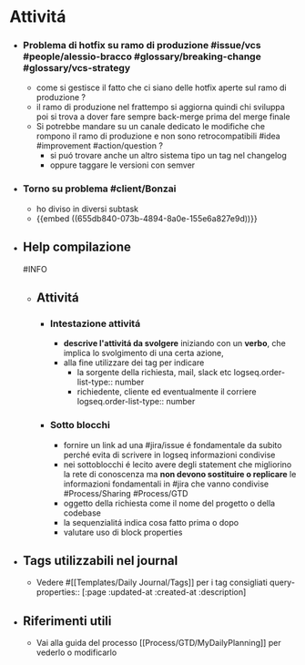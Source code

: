# Attivitá
- ### Problema di hotfix su ramo di produzione #issue/vcs #people/alessio-bracco #glossary/breaking-change #glossary/vcs-strategy
	- come si gestisce il fatto che ci siano delle hotfix aperte sul ramo di produzione ?
	- il ramo di produzione nel frattempo si aggiorna quindi chi sviluppa poi si trova a dover fare sempre back-merge prima del merge finale
	- Si potrebbe mandare su un canale dedicato le modifiche che rompono il ramo di produzione e non sono retrocompatibili #idea #improvement #action/question ?
		- si puó trovare anche un altro sistema tipo un tag nel changelog
		- oppure taggare le versioni con semver
- ### Torno su problema #client/Bonzai
	- ho diviso in diversi subtask
	- {{embed ((655db840-073b-4894-8a0e-155e6a827e9d))}}
- ## Help compilazione
  #INFO
	- ## Attivitá
		- ### Intestazione attivitá
			- **descrive l'attivitá da svolgere** iniziando con un **verbo**, che implica lo svolgimento di una certa azione,
			- alla fine utilizzare dei tag per indicare
				- la sorgente della richiesta, mail, slack etc
				  logseq.order-list-type:: number
				- richiedente, cliente ed eventualmente il corriere
				  logseq.order-list-type:: number
		- ### Sotto blocchi
			- fornire un link ad una #jira/issue é fondamentale da subito perché evita di scrivere in logseq informazioni condivise
			- nei sottoblocchi é lecito avere degli statement che migliorino la rete di conoscenza ma **non devono sostituire o replicare** le informazioni fondamentali in #jira che vanno condivise #Process/Sharing #Process/GTD
			- oggetto della richiesta come il nome del progetto o della codebase
			- la sequenzialitá indica cosa fatto prima o dopo
			- valutare uso di block properties
- ## Tags utilizzabili nel journal
	- Vedere #[[Templates/Daily Journal/Tags]] per i tag consigliati
	  query-properties:: [:page :updated-at :created-at :description]
- ## Riferimenti utili
	- Vai alla guida del processo [[Process/GTD/MyDailyPlanning]] per vederlo o modificarlo